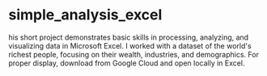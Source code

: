 # simple_analysis_excel
his short project demonstrates basic skills in processing, analyzing, and visualizing data in Microsoft Excel. I worked with a dataset of the world's richest people, focusing on their wealth, industries, and demographics. For proper display, download from Google Cloud and open locally in Excel.
